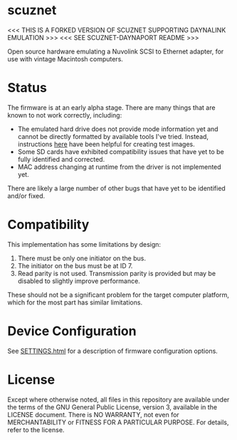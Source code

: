 scuznet
=======

<<< THIS IS A FORKED VERSION OF SCUZNET SUPPORTING DAYNALINK EMULATION >>>
<<< SEE SCUZNET-DAYNAPORT README >>>

Open source hardware emulating a Nuvolink SCSI to Ethernet adapter, for use
with vintage Macintosh computers.

# Status

The firmware is at an early alpha stage. There are many things that are known
to not work correctly, including:

* The emulated hard drive does not provide mode information yet and cannot be
  directly formatted by available tools I've tried. Instead, instructions
  [here](http://www.codesrc.com/mediawiki/index.php/HFSFromScratch) have been
  helpful for creating test images.
* Some SD cards have exhibited compatibility issues that have yet to be
  fully identified and corrected.
* MAC address changing at runtime from the driver is not implemented yet.

There are likely a large number of other bugs that have yet to be identified
and/or fixed.

# Compatibility

This implementation has some limitations by design:

1. There must be only one initiator on the bus.
2. The initiator on the bus must be at ID 7.
3. Read parity is not used. Transmission parity is provided but may be disabled
   to slightly improve performance.

These should not be a significant problem for the target computer platform,
which for the most part has similar limitations.

# Device Configuration

See [SETTINGS.html](SETTINGS.html) for a description of firmware configuration
options.

# License

Except where otherwise noted, all files in this repository are available under
the terms of the GNU General Public License, version 3, available in the
LICENSE document. There is NO WARRANTY, not even for MERCHANTABILITY or
FITNESS FOR A PARTICULAR PURPOSE. For details, refer to the license.
